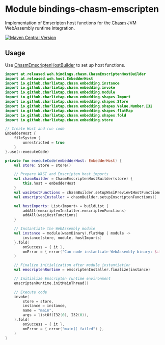 # Module bindings-chasm-emscripten

Implementation of Emscripten host functions for the [Chasm] JVM WebAssembly runtime integration.

[<img alt="Maven Central Version" src="https://img.shields.io/maven-central/v/at.released.weh/bindings-chasm-emscripten?style=flat-square">](https://central.sonatype.com/artifact/at.released.weh/bindings-chasm/overview)

## Usage

Use [ChasmEmscriptenHostBuilder](https://weh.released.at/api/bindings-chasm-emscripten/at.released.weh.bindings.chasm/-chasm-emscripten-host-builder/index.html)
to set up host functions.

```kotlin
import at.released.weh.bindings.chasm.ChasmEmscriptenHostBuilder
import at.released.weh.host.EmbedderHost
import io.github.charlietap.chasm.embedding.instance
import io.github.charlietap.chasm.embedding.invoke
import io.github.charlietap.chasm.embedding.module
import io.github.charlietap.chasm.embedding.shapes.Import
import io.github.charlietap.chasm.embedding.shapes.Store
import io.github.charlietap.chasm.embedding.shapes.Value.Number.I32
import io.github.charlietap.chasm.embedding.shapes.flatMap
import io.github.charlietap.chasm.embedding.shapes.fold
import io.github.charlietap.chasm.embedding.store

// Create Host and run code
EmbedderHost {
    fileSystem {
        unrestricted = true
    }
}.use(::executeCode)

private fun executeCode(embedderHost: EmbedderHost) {
    val store: Store = store()

    // Prepare WASI and Emscripten host imports
    val chasmBuilder = ChasmEmscriptenHostBuilder(store) {
        this.host = embedderHost
    }
    val wasiHostFunctions = chasmBuilder.setupWasiPreview1HostFunctions()
    val emscriptenInstaller = chasmBuilder.setupEmscriptenFunctions()

    val hostImports: List<Import> = buildList {
        addAll(emscriptenInstaller.emscriptenFunctions)
        addAll(wasiHostFunctions)
    }

    // Instantiate the WebAssembly module
    val instance = module(wasmBinary).flatMap { module ->
        instance(store, module, hostImports)
    }.fold(
        onSuccess = { it },
        onError = { error("Can node instantiate WebAssembly binary: $it") },
    )

    // Finalize initialization after module instantiation
    val emscriptenRuntime = emscriptenInstaller.finalize(instance)

    // Initialize Emscripten runtime environment
    emscriptenRuntime.initMainThread()

    // Execute code
    invoke(
        store = store,
        instance = instance,
        name = "main",
        args = listOf(I32(0), I32(0)),
    ).fold(
        onSuccess = { it },
        onError = { error("main() failed") },
    )
}
```

[Chasm]: https://github.com/CharlieTap/chasm
